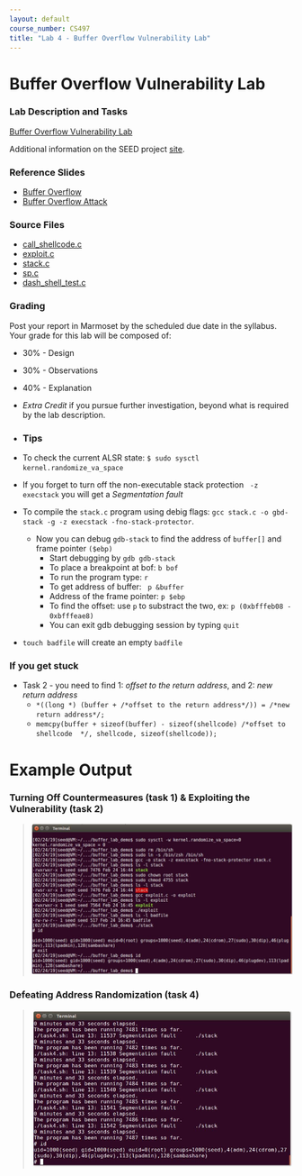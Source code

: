 ```yaml
---
layout: default
course_number: CS497
title: "Lab 4 - Buffer Overflow Vulnerability Lab"
---
```


# Buffer Overflow Vulnerability Lab


### Lab Description and Tasks

[Buffer Overflow Vulnerability Lab](Buffer_Overflow.pdf)

Additional information on the SEED project [site](http://www.cis.syr.edu/~wedu/seed/Labs_16.04/Software/Buffer_Overflow/). 

### Reference Slides

- [Buffer Overflow](../lectures/Ch03-BufferOverflow.pdf)
- [Buffer Overflow Attack](../lectures/Buffer_Overflow.pdf)

### Source Files

- [call_shellcode.c](buffer/call_shellcode.c)
- [exploit.c](buffer/exploit.c)
- [stack.c](buffer/stack.c)
- [sp.c](buffer/sp.c)
- [dash_shell_test.c](buffer/dash_shell_test.c)

### Grading

Post your report in Marmoset by the scheduled due date in the syllabus. Your grade for this lab will be composed of:
- 30% - Design
- 30% - Observations
- 40% - Explanation
- *Extra Credit* if you pursue further investigation, beyond what is required by the lab description.

- ### Tips

- To check the current ALSR state: ```$ sudo sysctl kernel.randomize_va_space```
- If you forget to turn off the non-executable stack protection ``` -z execstack``` you will get a *Segmentation fault*
- To compile the ```stack.c``` program using debig flags: ```gcc stack.c -o gbd-stack -g -z execstack -fno-stack-protector```. 
  - Now you can debug ```gdb-stack``` to find the address of ```buffer[]``` and frame pointer ```($ebp)``` 
    - Start debugging by ```gdb gdb-stack```
    - To place a breakpoint at bof: ```b bof``` 
    - To run the program type: ```r```
    - To get address of buffer: ``` p &buffer``` 
    - Address of the frame pointer: ```p $ebp```
    - To find the offset: use ```p``` to substract the two, ex: ```p (0xbfffeb08 - 0xbfffeae8)```
    - You can exit gdb debugging session by typing ```quit```
    
- ```touch badfile``` will create an empty ```badfile```

### If you get stuck
- Task 2 - you need to find 1: *offset to the return address*, and 2: *new return address*
  - ```*((long *) (buffer + /*offset to the return address*/)) = /*new return address*/;```
  - ```memcpy(buffer + sizeof(buffer) - sizeof(shellcode) /*offset to shellcode  */, shellcode, sizeof(shellcode));```
  
# Example Output 

### Turning Off Countermeasures (task 1) & Exploiting the Vulnerability (task 2)
>![image](buffer/task1_2.jpg) 

### Defeating Address Randomization (task 4) 
>![image](buffer/task4.jpg) 

